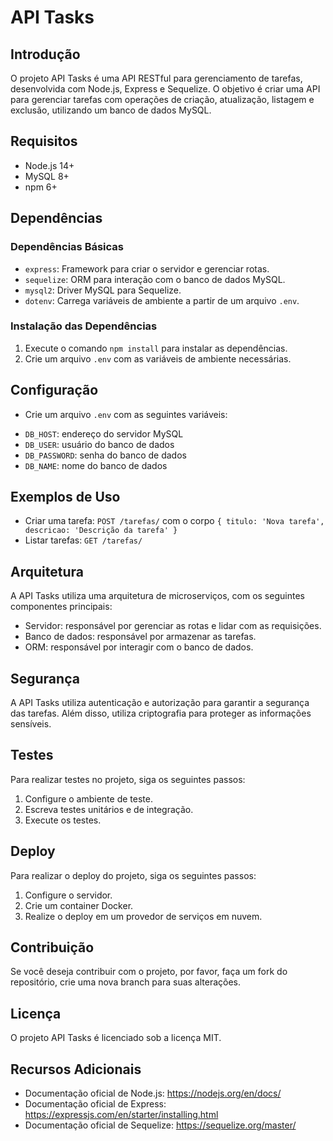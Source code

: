 # API Tasks

## Introdução

O projeto API Tasks é uma API RESTful para gerenciamento de tarefas, desenvolvida com Node.js, Express e Sequelize. O objetivo é criar uma API para gerenciar tarefas com operações de criação, atualização, listagem e exclusão, utilizando um banco de dados MySQL.

## Requisitos

* Node.js 14+
* MySQL 8+
* npm 6+

## Dependências

### Dependências Básicas

* `express`: Framework para criar o servidor e gerenciar rotas.
* `sequelize`: ORM para interação com o banco de dados MySQL.
* `mysql2`: Driver MySQL para Sequelize.
* `dotenv`: Carrega variáveis de ambiente a partir de um arquivo `.env`.

### Instalação das Dependências

1. Execute o comando `npm install` para instalar as dependências.
2. Crie um arquivo `.env` com as variáveis de ambiente necessárias.

## Configuração

* Crie um arquivo `.env` com as seguintes variáveis:
 + `DB_HOST`: endereço do servidor MySQL
 + `DB_USER`: usuário do banco de dados
 + `DB_PASSWORD`: senha do banco de dados
 + `DB_NAME`: nome do banco de dados

## Exemplos de Uso

* Criar uma tarefa: `POST /tarefas/` com o corpo `{ titulo: 'Nova tarefa', descricao: 'Descrição da tarefa' }`
* Listar tarefas: `GET /tarefas/`

## Arquitetura

A API Tasks utiliza uma arquitetura de microserviços, com os seguintes componentes principais:

* Servidor: responsável por gerenciar as rotas e lidar com as requisições.
* Banco de dados: responsável por armazenar as tarefas.
* ORM: responsável por interagir com o banco de dados.

## Segurança

A API Tasks utiliza autenticação e autorização para garantir a segurança das tarefas. Além disso, utiliza criptografia para proteger as informações sensíveis.

## Testes

Para realizar testes no projeto, siga os seguintes passos:

1. Configure o ambiente de teste.
2. Escreva testes unitários e de integração.
3. Execute os testes.

## Deploy

Para realizar o deploy do projeto, siga os seguintes passos:

1. Configure o servidor.
2. Crie um container Docker.
3. Realize o deploy em um provedor de serviços em nuvem.

## Contribuição

Se você deseja contribuir com o projeto, por favor, faça um fork do repositório, crie uma nova branch para suas alterações.

## Licença

O projeto API Tasks é licenciado sob a licença MIT.

## Recursos Adicionais

* Documentação oficial de Node.js: <https://nodejs.org/en/docs/>
* Documentação oficial de Express: <https://expressjs.com/en/starter/installing.html>
* Documentação oficial de Sequelize: <https://sequelize.org/master/>
